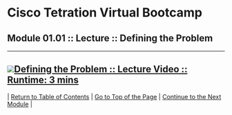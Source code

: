 # Cisco Tetration Virtual Bootcamp  

  
## Module 01.01 :: Lecture :: Defining the Problem

---
<a href="https://deftcon-tetration-virtual-bootcamp.s3.us-east-2.amazonaws.com/lectures/Module_01.01__Lecture__Defining_the_Problem.mp4" style="font-weight:bold"><img src="https://tetration.guru/bootcamp/diagrams/images/video_icon_mini.png">Defining the Problem :: Lecture Video :: Runtime: 3 mins</a>
---
  
| [Return to Table of Contents](https://tetration.guru/bootcamp/) | [Go to Top of the Page](README.md) | [Continue to the Next Module](../module_01-02/) |